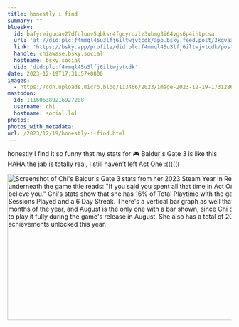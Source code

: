 ```yaml
---
title: honestly i find
summary: ""
bluesky:
  id: bafyreiguoav27dfcluov5qbksr4fgcyrozlz3ubmg3i64vgs6p4ihtpcsa
  url: 'at://did:plc:f4mmql45u3lfj6iltwjvtcdk/app.bsky.feed.post/3kgvaa3risi2t'
  link: 'https://bsky.app/profile/did:plc:f4mmql45u3lfj6iltwjvtcdk/post/3kgvaa3risi2t'
  handle: chiawase.bsky.social
  hostname: bsky.social
  did: 'did:plc:f4mmql45u3lfj6iltwjvtcdk'
date: 2023-12-19T17:31:57+0800
images:
  - https://cdn.uploads.micro.blog/113466/2023/image-2023-12-19-173128643.png
mastodon:
  id: 111606389216927208
  username: chi
  hostname: social.lol
photos: 
photos_with_metadata: 
url: /2023/12/19/honestly-i-find.html
---
```


honestly I find it so funny that my stats for 🎮 Baldur's Gate 3 is like this HAHA the jab is totally real, I still haven't left Act One :((((((

<img src="uploads/2023/image-2023-12-19-173128643.png" width="600" height="328" alt="Screenshot of Chi's Baldur's Gate 3 stats from her 2023 Steam Year in Review. The text underneath the game title reads: &quot;If you said you spent all that time in Act One we'd believe you.&quot; Chi's stats show that she has 16% of Total Playtime with the game, with 21 Sessions Played and a 6 Day Streak. There's a vertical bar graph as well that shows the months of the year, and August is the only one with a bar shown, since Chi only really got to play it fully during the game's release in August. She also has a total of 20 achievements unlocked this year.">
